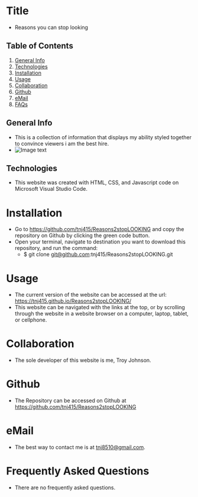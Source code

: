 # Title
* Reasons you can stop looking

## Table of Contents
1. [General Info](#general-info)
2. [Technologies](#technologies)
3. [Installation](#installation)
4. [Usage](#usage)
5. [Collaboration](#collaboration)
6. [Github](#github)
7. [eMail](#email)
8. [FAQs](#faqs)

## General Info
* This is a collection of information that displays my ability styled together to convince viewers i am the best hire.
* ![Image text](/assets/images/Screen-Shot-of-Website.PNG)

## Technologies
* This website was created with HTML, CSS, and Javascript code on Microsoft Visual Studio Code.

# Installation
* Go to https://github.com/tnj415/Reasons2stopLOOKING and copy the repository on Github by clicking the green code button.
* Open your terminal, navigate to destination you want to download this repository, and run the command:
    * $ git clone git@github.com:tnj415/Reasons2stopLOOKING.git

# Usage
* The current version of the website can be accessed at the url: https://tnj415.github.io/Reasons2stopLOOKING/
* This website can be navigated with the links at the top, or by scrolling through the website in a website browser on a computer, laptop, tablet, or cellphone.

# Collaboration
* The sole developer of this website is me, Troy Johnson.

# Github
* The Repository can be accessed on Github at https://github.com/tnj415/Reasons2stopLOOKING

# eMail
* The best way to contact me is at tnj8510@gmail.com.

# Frequently Asked Questions
* There are no frequently asked questions.